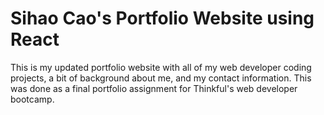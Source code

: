 # Sihao Cao's Portfolio Website using React
This is my updated portfolio website with all of my web developer coding projects, a bit of background about me, and my contact information.
This was done as a final portfolio assignment for Thinkful's web developer bootcamp.